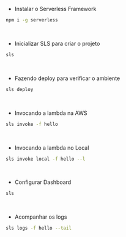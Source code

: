 - Instalar o Serverless Framework

```bash
npm i -g serverless
```

<br>

- Inicializar SLS para criar o projeto

```bash
sls
```

<br>

- Fazendo deploy para verificar o ambiente

```bash
sls deploy
```

<br>

- Invocando a lambda na AWS

```bash
sls invoke -f hello
```

<br>

- Invocando a lambda no Local

```bash
sls invoke local -f hello --l
```

<br>

- Configurar Dashboard

```bash
sls
```

<br>

- Acompanhar os logs

```bash
sls logs -f hello --tail
```

